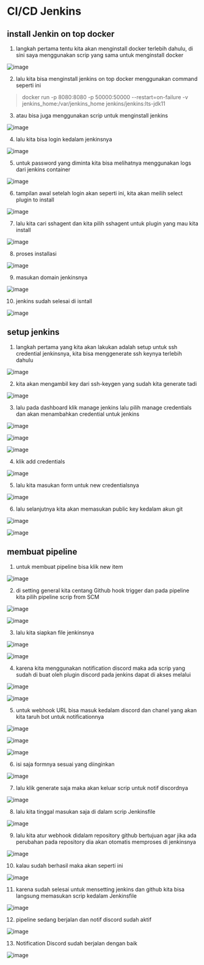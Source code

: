 # CI/CD Jenkins

## install Jenkin on top docker

1. langkah pertama tentu kita akan menginstall docker terlebih dahulu, di sini saya menggunakan scrip yang sama untuk menginstall docker

![image](https://user-images.githubusercontent.com/68781074/218244092-9d67f8c1-7605-4468-acf0-8f1d3adbdb29.png)

2. lalu kita bisa menginstall jenkins on top docker menggunakan command seperti ini
> docker run -p 8080:8080 -p 50000:50000 --restart=on-failure -v jenkins_home:/var/jenkins_home jenkins/jenkins:lts-jdk11

3. atau bisa juga menggunakan scrip untuk menginstall jenkins

![image](https://user-images.githubusercontent.com/68781074/218250168-ba6299f3-647e-4134-9aeb-dc4dd82ee59f.png)

4. lalu kita bisa login kedalam jenkinsnya

![image](https://user-images.githubusercontent.com/68781074/218246602-eab792a7-d377-4214-8261-ef50fc3f4871.png)

5. untuk password yang diminta kita bisa melihatnya menggunakan logs dari jenkins container

![image](https://user-images.githubusercontent.com/68781074/218246615-773b4a76-0e20-4e00-b165-81f0faedab71.png)

6. tampilan awal setelah login akan seperti ini, kita akan meilih select plugin to install

![image](https://user-images.githubusercontent.com/68781074/218246643-f90be7eb-ab47-4f70-8d97-fe8947fe68cb.png)

7. lalu kita cari sshagent dan kita pilih sshagent untuk plugin yang mau kita install

![image](https://user-images.githubusercontent.com/68781074/218246676-1e51c669-284f-4aa7-b109-ddc26c83438c.png)

8. proses installasi

![image](https://user-images.githubusercontent.com/68781074/218246762-9220d116-58d6-4324-a247-d0249d645a62.png)

9. masukan domain jenkinsnya

![image](https://user-images.githubusercontent.com/68781074/218250540-986ba855-8a3a-4fa6-b22b-d6a78f5c7131.png)

10. jenkins sudah selesai di isntall

![image](https://user-images.githubusercontent.com/68781074/218250548-fd9a4bc3-fa10-44da-ba6a-aa57e92c0955.png)

## setup jenkins

1. langkah pertama yang kita akan lakukan adalah setup untuk ssh credential jenkinsnya, kita bisa menggenerate ssh keynya terlebih dahulu

![image](https://user-images.githubusercontent.com/68781074/218247186-cf24404c-04ef-4639-9e30-bfc031846c98.png)

2. kita akan mengambil key dari ssh-keygen yang sudah kita generate tadi

![image](https://user-images.githubusercontent.com/68781074/218247215-779e49d5-a14f-416f-859f-0d2f8c99e6e3.png)

3. lalu pada dashboard klik manage jenkins lalu pilih manage credentials dan akan menambahkan credential untuk jenkins

![image](https://user-images.githubusercontent.com/68781074/218247270-3d9aef10-cf4f-43f6-8bfc-e1f0095a969f.png)

![image](https://user-images.githubusercontent.com/68781074/218247286-44b7ccf6-938c-4f63-8516-05adbacfce73.png)

![image](https://user-images.githubusercontent.com/68781074/218247288-5447eb71-0f0f-4c43-8660-d6c4cc536b27.png)

4. klik add credentials

![image](https://user-images.githubusercontent.com/68781074/218247297-9f410af5-3167-4d82-a84d-d7971c72d942.png)

5. lalu kita masukan form untuk new credentialsnya

![image](https://user-images.githubusercontent.com/68781074/218247348-0bcbfda2-7e26-4801-af59-6b4fadc5393e.png)


6. lalu selanjutnya kita akan memasukan public key kedalam akun git

![image](https://user-images.githubusercontent.com/68781074/218296833-3e5b757d-bc21-47f5-a32b-1a0dd7a43f3d.png)

![image](https://user-images.githubusercontent.com/68781074/218296859-c88d587e-badc-4b19-b110-ba6e86372ca6.png)

## membuat pipeline

1. untuk membuat pipeline bisa klik new item

![image](https://user-images.githubusercontent.com/68781074/218297075-bb2558ac-2b47-4c4a-a561-973484b8091d.png)

2. di setting general kita centang Github hook trigger dan pada pipeline kita pilih pipeline scrip from SCM

![image](https://user-images.githubusercontent.com/68781074/218297155-e122a722-689a-4bbf-8ba6-ac6712ee891f.png)

![image](https://user-images.githubusercontent.com/68781074/218297191-9b8ec4bd-8f2a-4673-8027-983b9bef6bba.png)


3. lalu kita siapkan file jenkinsnya

![image](https://user-images.githubusercontent.com/68781074/218297203-9d29fbc3-15f0-48ac-8563-7dfa8fcda6dd.png)

![image](https://user-images.githubusercontent.com/68781074/218297207-03a55122-34d5-40b7-a37d-13577bc73bac.png)

4. karena kita menggunakan notification discord maka ada scrip yang sudah di buat oleh plugin discord pada jenkins dapat di akses melalui

![image](https://user-images.githubusercontent.com/68781074/218297249-c8e6a196-77ab-43a1-a284-e847f6b276ca.png)

![image](https://user-images.githubusercontent.com/68781074/218297257-903579ba-b90d-4145-ac0b-3c0b6fb8a232.png)

5. untuk webhook URL bisa masuk kedalam discord dan chanel yang akan kita taruh bot untuk notificationnya

![image](https://user-images.githubusercontent.com/68781074/218297271-ff3f5626-9e74-48fc-b46e-c70193596921.png)

![image](https://user-images.githubusercontent.com/68781074/218297276-fd9f1b86-87b6-4947-adb0-815b812f89dd.png)

![image](https://user-images.githubusercontent.com/68781074/218297279-cd07a461-d354-4de5-92ee-18fa51e46d35.png)

6. isi saja formnya sesuai yang diinginkan

![image](https://user-images.githubusercontent.com/68781074/218297303-3e033302-f838-4637-8551-b5d05866bac4.png)

7. lalu klik generate saja maka akan keluar scrip untuk notif discordnya

![image](https://user-images.githubusercontent.com/68781074/218297358-85ef6ce9-08a8-4210-9b65-4f2bc85824fa.png)

8. lalu kita tinggal masukan saja di dalam scrip Jenkinsfile

![image](https://user-images.githubusercontent.com/68781074/218297373-8d6e4e3f-fd15-4dc3-99bc-b3a3edf3399f.png)

9. lalu kita atur webhook didalam repository github bertujuan agar jika ada perubahan pada repository dia akan otomatis memproses di jenkinsnya

![image](https://user-images.githubusercontent.com/68781074/218297417-c73096c8-a719-4bd4-981a-fedc59f65bba.png)

10. kalau sudah berhasil maka akan seperti ini

![image](https://user-images.githubusercontent.com/68781074/218297426-45c5bb5b-75ec-464b-a6eb-4a43c89277a6.png)

11. karena sudah selesai untuk mensetting jenkins dan github kita bisa langsung memasukan scrip kedalam Jenkinsfile

![image](https://user-images.githubusercontent.com/68781074/218297460-29e35890-274c-48c4-a51c-22f0978e58aa.png)

12. pipeline sedang berjalan dan notif discord sudah aktif

![image](https://user-images.githubusercontent.com/68781074/218297482-dbfebc69-4df3-4035-a639-bcc42c66caed.png)

13. Notification Discord sudah berjalan dengan baik

![image](https://user-images.githubusercontent.com/68781074/218297525-6d6dcc0f-8f87-4478-9ba5-2b38247c4657.png)



